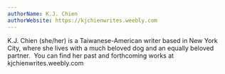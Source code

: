 ```yaml
---
authorName: K.J. Chien
authorWebsite: https://kjchienwrites.weebly.com
---
```

K.J. Chien (she/her) is a Taiwanese-American writer based in New York City, where she lives with a much beloved dog and an equally beloved partner.  You can find her past and forthcoming works at kjchienwrites.weebly.com
